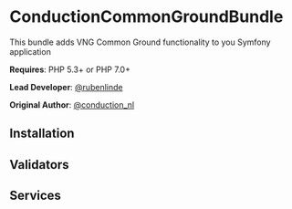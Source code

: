# ConductionCommonGroundBundle
This bundle adds VNG Common Ground functionality to you Symfony application 

**Requires**: PHP 5.3+ or PHP 7.0+

**Lead Developer**: [@rubenlinde](http://twitter.com/rubenlinde)

**Original Author**: [@conduction_nl](http://twitter.com/conduction_nl)

## Installation

## Validators

## Services